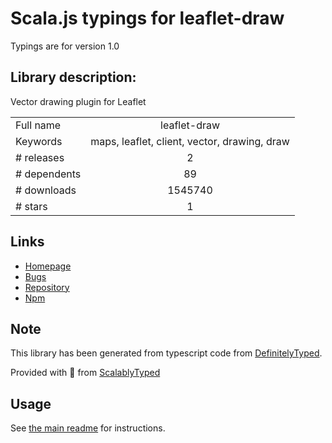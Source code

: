 
# Scala.js typings for leaflet-draw

Typings are for version 1.0

## Library description:
Vector drawing plugin for Leaflet

|                    |                 |
| ------------------ | :-------------: |
| Full name          | leaflet-draw |
| Keywords           | maps, leaflet, client, vector, drawing, draw |
| # releases         | 2 |
| # dependents       | 89 |
| # downloads        | 1545740 |
| # stars            | 1 |

## Links
- [Homepage](https://github.com/Leaflet/Leaflet.draw#readme)
- [Bugs](https://github.com/Leaflet/Leaflet.draw/issues)
- [Repository](https://github.com/Leaflet/Leaflet.draw)
- [Npm](https://www.npmjs.com/package/leaflet-draw)
    


## Note
This library has been generated from typescript code from [DefinitelyTyped](https://definitelytyped.org).

Provided with :purple_heart: from [ScalablyTyped](https://github.com/oyvindberg/ScalablyTyped)

## Usage
See [the main readme](../../readme.md) for instructions.


